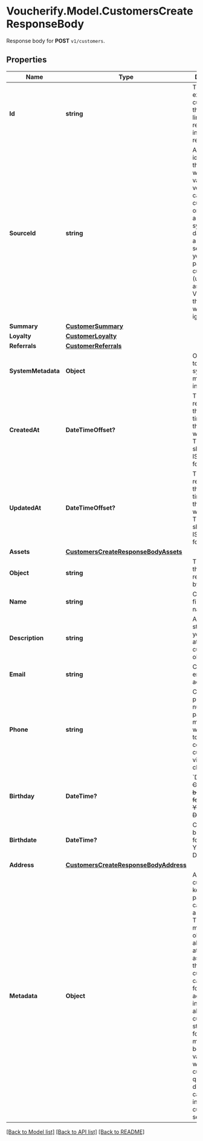 # Voucherify.Model.CustomersCreateResponseBody
Response body for **POST** `v1/customers`.

## Properties

Name | Type | Description | Notes
------------ | ------------- | ------------- | -------------
**Id** | **string** | The ID of an existing customer that will be linked to redemption in this request. | [optional] 
**SourceId** | **string** | A unique identifier of the customer who validates a voucher. It can be a customer ID or email from a CRM system, database, or a third-party service. If you also pass a customer ID (unique ID assigned by Voucherify), the source ID will be ignored. | [optional] 
**Summary** | [**CustomerSummary**](CustomerSummary.md) |  | [optional] 
**Loyalty** | [**CustomerLoyalty**](CustomerLoyalty.md) |  | [optional] 
**Referrals** | [**CustomerReferrals**](CustomerReferrals.md) |  | [optional] 
**SystemMetadata** | **Object** | Object used to store system metadata information. | [optional] 
**CreatedAt** | **DateTimeOffset?** | Timestamp representing the date and time when the customer was created. The value is shown in the ISO 8601 format. | [optional] 
**UpdatedAt** | **DateTimeOffset?** | Timestamp representing the date and time when the customer was updated. The value is shown in the ISO 8601 format. | [optional] 
**Assets** | [**CustomersCreateResponseBodyAssets**](CustomersCreateResponseBodyAssets.md) |  | [optional] 
**Object** | **string** | The type of the object represented by JSON. | [optional] 
**Name** | **string** | Customer&#39;s first and last name. | [optional] 
**Description** | **string** | An arbitrary string that you can attach to a customer object. | [optional] 
**Email** | **string** | Customer&#39;s email address. | [optional] 
**Phone** | **string** | Customer&#39;s phone number. This parameter is mandatory when you try to send out codes to customers via an SMS channel. | [optional] 
**Birthday** | **DateTime?** | &#x60;Deprecated&#x60;. ~~Customer&#39;s birthdate; format YYYY-MM-DD~~. | [optional] 
**Birthdate** | **DateTime?** | Customer&#39;s birthdate; format YYYY-MM-DD. | [optional] 
**Address** | [**CustomersCreateResponseBodyAddress**](CustomersCreateResponseBodyAddress.md) |  | [optional] 
**Metadata** | **Object** | A set of custom key/value pairs that you can attach to a customer. The metadata object stores all custom attributes assigned to the customer. It can be useful for storing additional information about the customer in a structured format. This metadata can be used for validating whether the customer qualifies for a discount or it can be used in building customer segments. | [optional] 

[[Back to Model list]](../README.md#documentation-for-models) [[Back to API list]](../README.md#documentation-for-api-endpoints) [[Back to README]](../README.md)

